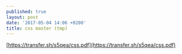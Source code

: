 ```yaml
---
published: true
layout: post
date: '2017-05-04 14:06 +0200'
title: css master (tmp)
---
```

[https://transfer.sh/s5qea/css.pdf](https://transfer.sh/s5qea/css.pdf)
